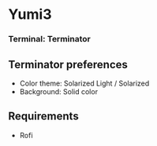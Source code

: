 # Yumi3

### Terminal: Terminator


## Terminator preferences
- Color theme: Solarized Light / Solarized
- Background: Solid color

## Requirements
- Rofi
